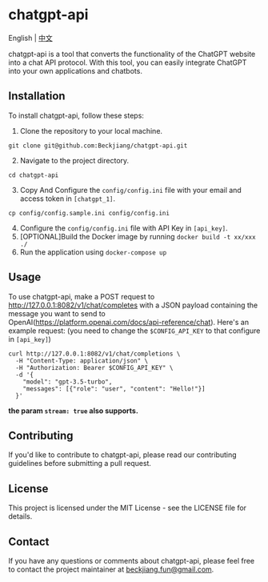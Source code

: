 
# chatgpt-api
English | [中文](./README_zh.md)

chatgpt-api is a tool that converts the functionality of the ChatGPT website into a chat API protocol. With this tool, you can easily integrate ChatGPT into your own applications and chatbots.

## Installation

To install chatgpt-api, follow these steps:

1. Clone the repository to your local machine.
```
git clone git@github.com:Beckjiang/chatgpt-api.git
```
2. Navigate to the project directory.
```
cd chatgpt-api
```
3. Copy And Configure the `config/config.ini` file with your email and access token in `[chatgpt_1]`.
```
cp config/config.sample.ini config/config.ini
```
4. Configure the `config/config.ini` file with API Key in `[api_key]`.
5. [OPTIONAL]Build the Docker image by running `docker build -t xx/xxx ./`
6. Run the application using `docker-compose up`
## Usage

To use chatgpt-api, make a POST request to http://127.0.0.1:8082/v1/chat/completes with a JSON payload containing the message you want to send to OpenAI(https://platform.openai.com/docs/api-reference/chat). Here's an example request:
(you need to change the `$CONFIG_API_KEY` to that configure in `[api_key]`)
```
curl http://127.0.0.1:8082/v1/chat/completions \
  -H "Content-Type: application/json" \
  -H "Authorization: Bearer $CONFIG_API_KEY" \
  -d '{
    "model": "gpt-3.5-turbo",
    "messages": [{"role": "user", "content": "Hello!"}]
  }'
```
**the param `stream: true` also supports.**

## Contributing

If you'd like to contribute to chatgpt-api, please read our contributing guidelines before submitting a pull request.

## License

This project is licensed under the MIT License - see the LICENSE file for details.

## Contact

If you have any questions or comments about chatgpt-api, please feel free to contact the project maintainer at beckjiang.fun@gmail.com.
